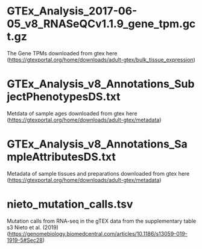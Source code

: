 # GTEx_Analysis_2017-06-05_v8_RNASeQCv1.1.9_gene_tpm.gct.gz
The Gene TPMs downloaded from gtex here (https://gtexportal.org/home/downloads/adult-gtex/bulk_tissue_expression)

# GTEx_Analysis_v8_Annotations_SubjectPhenotypesDS.txt
Metdata of sample ages downloaded from gtex here (https://gtexportal.org/home/downloads/adult-gtex/metadata)

# GTEx_Analysis_v8_Annotations_SampleAttributesDS.txt
Metadata of sample tissues and preparations downloaded from gtex here (https://gtexportal.org/home/downloads/adult-gtex/metadata)

# nieto_mutation_calls.tsv
Mutation calls from RNA-seq in the gTEX data from the supplementary table s3 Nieto et al. (2019) (https://genomebiology.biomedcentral.com/articles/10.1186/s13059-019-1919-5#Sec28)